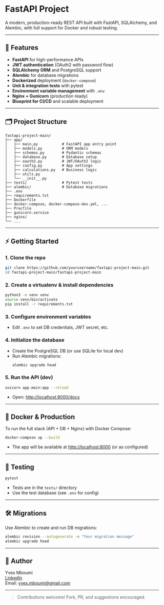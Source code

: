 
# FastAPI Project

A modern, production-ready REST API built with FastAPI, SQLAlchemy, and Alembic, with full support for Docker and robust testing.

---

## 🚀 Features

- **FastAPI** for high-performance APIs
- **JWT authentication** (OAuth2 with password flow)
- **SQLAlchemy ORM** and PostgreSQL support
- **Alembic** for database migrations
- **Dockerized** deployment (`docker-compose`)
- **Unit & integration tests** with pytest
- **Environment variable management** with `.env`
- **Nginx + Gunicorn** (production ready)
- **Blueprint for CI/CD** and scalable deployment

---

## 🗂 Project Structure

```
fastapi-project-main/
├── app/
│   ├── main.py           # FastAPI app entry point
│   ├── models.py         # ORM models
│   ├── schemas.py        # Pydantic schemas
│   ├── database.py       # Database setup
│   ├── oauth2.py         # JWT/OAuth2 logic
│   ├── config.py         # App settings
│   ├── calculations.py   # Business logic
│   ├── utils.py
│   └── __init__.py
├── tests/                # Pytest tests
├── alembic/              # Database migrations
├── .env
├── requirements.txt
├── Dockerfile
├── docker-compose, docker-compose-dev.yml, ...
├── Procfile
├── gunicorn.service
├── nginx/
└── ...
```

---

## ⚡️ Getting Started

### 1. Clone the repo
```bash
git clone https://github.com/yourusername/fastapi-project-main.git
cd fastapi-project-main/fastapi-project-main
```

### 2. Create a virtualenv & install dependencies
```bash
python3 -m venv venv
source venv/bin/activate
pip install -r requirements.txt
```

### 3. Configure environment variables
- Edit `.env` to set DB credentials, JWT secret, etc.

### 4. Initialize the database
- Create the PostgreSQL DB (or use SQLite for local dev)
- Run Alembic migrations:
  ```bash
  alembic upgrade head
  ```

### 5. Run the API (dev)
```bash
uvicorn app.main:app --reload
```
- Open: [http://localhost:8000/docs](http://localhost:8000/docs)

---

## 🐳 Docker & Production

To run the full stack (API + DB + Nginx) with Docker Compose:
```bash
docker-compose up --build
```

- The app will be available at [http://localhost:8000](http://localhost:8000) (or as configured)

---

## 🧪 Testing

```bash
pytest
```

- Tests are in the `tests/` directory
- Use the test database (see `.env` for config)

---

## 🛠️ Migrations

Use Alembic to create and run DB migrations:
```bash
alembic revision --autogenerate -m "Your migration message"
alembic upgrade head
```

---

## 📄 Author

Yves Mboumi  
[LinkedIn](https://linkedin.com/in/yvesmboumi)  
Email: yves.mboumi@gmail.com

---

> Contributions welcome! Fork, PR, and suggestions encouraged.
